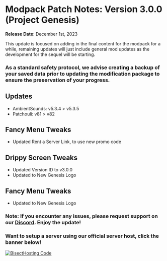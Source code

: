 # Modpack Patch Notes: Version 3.0.0 (Project Genesis)
**Release Date**: December 1st, 2023

This update is focused on adding in the final content for the modpack for a while, remaining updates will just include general mod updates as the development for the sequel will be starting.
### As a standard safety protocol, we advise creating a backup of your saved data prior to updating the modification package to ensure the preservation of your progress.
## Updates
- AmbientSounds: v5.3.4 > v5.3.5
- Patchouli: v81 > v82
## Fancy Menu Tweaks
- Updated Rent a Server Link, to use new promo code
## Drippy Screen Tweaks
- Updated Version ID to v3.0.0
- Updated to New Genesis Logo
## Fancy Menu Tweaks
- Updated to New Genesis Logo
### Note: If you encounter any issues, please request support on our [Discord](https://discord.gg/quenZthXgy). Enjoy the update!
### Want to setup a server using our official server host, click the banner below!
[![BisectHosting Code](https://raw.githubusercontent.com/M0nkeyPr0grammer/Landscapes-Reimagined/main/BH_Landscape_Reimagined.png)](https://bisecthosting.com/M0nkeyPr0grammer?r=modrinth+chanelog)